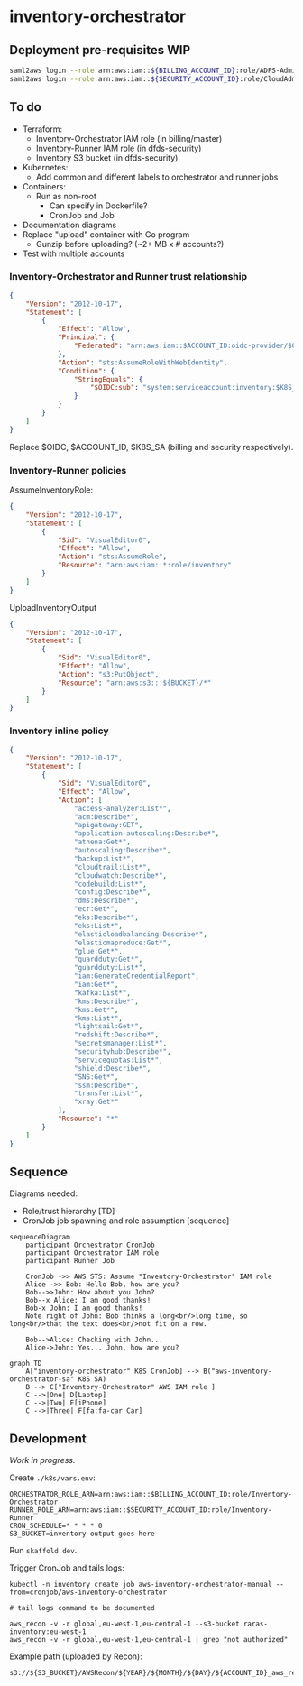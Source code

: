 # inventory-orchestrator

## Deployment pre-requisites WIP

```bash
saml2aws login --role arn:aws:iam::${BILLING_ACCOUNT_ID}:role/ADFS-Admin --profile billing-admin --skip-prompt
saml2aws login --role arn:aws:iam::${SECURITY_ACCOUNT_ID}:role/CloudAdmin --profile security-cloudadmin --skip-prompt
```

## To do

- Terraform:
  - Inventory-Orchestrator IAM role (in billing/master)
  - Inventory-Runner IAM role (in dfds-security)
  - Inventory S3 bucket (in dfds-security)
- Kubernetes:
  - Add common and different labels to orchestrator and runner jobs
- Containers:
  - Run as non-root
    - Can specify in Dockerfile?
    - CronJob and Job
- Documentation diagrams
- Replace "upload" container with Go program
  - Gunzip before uploading? (~2+ MB x # accounts?)
- Test with multiple accounts

### Inventory-Orchestrator and Runner trust relationship

```json
{
    "Version": "2012-10-17",
    "Statement": [
        {
            "Effect": "Allow",
            "Principal": {
                "Federated": "arn:aws:iam::$ACCOUNT_ID:oidc-provider/$OIDC"
            },
            "Action": "sts:AssumeRoleWithWebIdentity",
            "Condition": {
                "StringEquals": {
                    "$OIDC:sub": "system:serviceaccount:inventory:$K8S_SA"
                }
            }
        }
    ]
}
```

Replace $OIDC, $ACCOUNT_ID, $K8S_SA (billing and security respectively).

### Inventory-Runner policies

AssumeInventoryRole:

```json
{
    "Version": "2012-10-17",
    "Statement": [
        {
            "Sid": "VisualEditor0",
            "Effect": "Allow",
            "Action": "sts:AssumeRole",
            "Resource": "arn:aws:iam::*:role/inventory"
        }
    ]
}
```

UploadInventoryOutput

```json
{
    "Version": "2012-10-17",
    "Statement": [
        {
            "Sid": "VisualEditor0",
            "Effect": "Allow",
            "Action": "s3:PutObject",
            "Resource": "arn:aws:s3:::${BUCKET}/*"
        }
    ]
}
```

### Inventory inline policy

```json
{
    "Version": "2012-10-17",
    "Statement": [
        {
            "Sid": "VisualEditor0",
            "Effect": "Allow",
            "Action": [
                "access-analyzer:List*",
                "acm:Describe*",
                "apigateway:GET",
                "application-autoscaling:Describe*",
                "athena:Get*",
                "autoscaling:Describe*",
                "backup:List*",
                "cloudtrail:List*",
                "cloudwatch:Describe*",
                "codebuild:List*",
                "config:Describe*",
                "dms:Describe*",
                "ecr:Get*",
                "eks:Describe*",
                "eks:List*",
                "elasticloadbalancing:Describe*",
                "elasticmapreduce:Get*",
                "glue:Get*",
                "guardduty:Get*",
                "guardduty:List*",
                "iam:GenerateCredentialReport",
                "iam:Get*",
                "kafka:List*",
                "kms:Describe*",
                "kms:Get*",
                "kms:List*",
                "lightsail:Get*",
                "redshift:Describe*",
                "secretsmanager:List*",
                "securityhub:Describe*",
                "servicequotas:List*",
                "shield:Describe*",
                "SNS:Get*",
                "ssm:Describe*",
                "transfer:List*",
                "xray:Get*"
            ],
            "Resource": "*"
        }
    ]
}
```

## Sequence

Diagrams needed:

- Role/trust hierarchy [TD]
- CronJob job spawning and role assumption [sequence]

```mermaid
sequenceDiagram
    participant Orchestrator CronJob
    participant Orchestrator IAM role
    participant Runner Job

    CronJob ->> AWS STS: Assume "Inventory-Orchestrator" IAM role
    Alice ->> Bob: Hello Bob, how are you?
    Bob-->>John: How about you John?
    Bob--x Alice: I am good thanks!
    Bob-x John: I am good thanks!
    Note right of John: Bob thinks a long<br/>long time, so long<br/>that the text does<br/>not fit on a row.

    Bob-->Alice: Checking with John...
    Alice->John: Yes... John, how are you?
```

```mermaid
graph TD
    A["inventory-orchestrator" K8S CronJob] --> B("aws-inventory-orchestrator-sa" K8S SA)
    B --> C["Inventory-Orchestrator" AWS IAM role ]
    C -->|One| D[Laptop]
    C -->|Two| E[iPhone]
    C -->|Three| F[fa:fa-car Car]
```


## Development

*Work in progress.*

Create `./k8s/vars.env`:

```env
ORCHESTRATOR_ROLE_ARN=arn:aws:iam::$BILLING_ACCOUNT_ID:role/Inventory-Orchestrator
RUNNER_ROLE_ARN=arn:aws:iam::$SECURITY_ACCOUNT_ID:role/Inventory-Runner
CRON_SCHEDULE=* * * * 0
S3_BUCKET=inventory-output-goes-here
```

Run `skaffold dev`.

Trigger CronJob and tails logs:

```
kubectl -n inventory create job aws-inventory-orchestrator-manual --from=cronjob/aws-inventory-orchestrator

# tail logs command to be documented
```

```
aws_recon -v -r global,eu-west-1,eu-central-1 --s3-bucket raras-inventory:eu-west-1
aws_recon -v -r global,eu-west-1,eu-central-1 | grep "not authorized"
```

Example path (uploaded by Recon):

```
s3://${S3_BUCKET}/AWSRecon/${YEAR}/${MONTH}/${DAY}/${ACCOUNT_ID}_aws_recon_1649767394.json.gz
```
